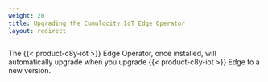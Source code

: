 ```yaml
---
weight: 20
title: Upgrading the Cumulocity IoT Edge Operator
layout: redirect
---
```


The {{< product-c8y-iot >}} Edge Operator, once installed, will automatically upgrade when you upgrade {{< product-c8y-iot >}} Edge to a new version.

